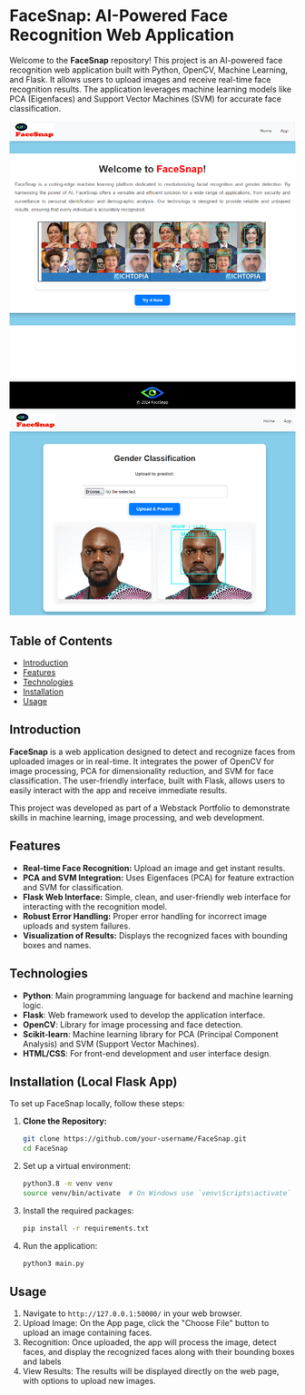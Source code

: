 # FaceSnap: AI-Powered Face Recognition Web Application

Welcome to the **FaceSnap** repository! This project is an AI-powered face recognition web application built with Python, OpenCV, Machine Learning, and Flask. It allows users to upload images and receive real-time face recognition results. The application leverages machine learning models like PCA (Eigenfaces) and Support Vector Machines (SVM) for accurate face classification.

![View of the landingpage](/static/images/homepage.PNG)
![View of the homepage](/static/images/app.PNG)

## Table of Contents
- [Introduction](#introduction)
- [Features](#features)
- [Technologies](#technologies)
- [Installation](#installation)
- [Usage](#usage)

## Introduction

**FaceSnap** is a web application designed to detect and recognize faces from uploaded images or in real-time. It integrates the power of OpenCV for image processing, PCA for dimensionality reduction, and SVM for face classification. The user-friendly interface, built with Flask, allows users to easily interact with the app and receive immediate results.

This project was developed as part of a Webstack Portfolio to demonstrate skills in machine learning, image processing, and web development.

## Features

- **Real-time Face Recognition:** Upload an image and get instant results.
- **PCA and SVM Integration:** Uses Eigenfaces (PCA) for feature extraction and SVM for classification.
- **Flask Web Interface:** Simple, clean, and user-friendly web interface for interacting with the recognition model.
- **Robust Error Handling:** Proper error handling for incorrect image uploads and system failures.
- **Visualization of Results:** Displays the recognized faces with bounding boxes and names.

## Technologies

- **Python**: Main programming language for backend and machine learning logic.
- **Flask**: Web framework used to develop the application interface.
- **OpenCV**: Library for image processing and face detection.
- **Scikit-learn**: Machine learning library for PCA (Principal Component Analysis) and SVM (Support Vector Machines).
- **HTML/CSS**: For front-end development and user interface design.

## Installation (Local Flask App)

To set up FaceSnap locally, follow these steps:

1. **Clone the Repository:**
   ```bash
   git clone https://github.com/your-username/FaceSnap.git
   cd FaceSnap
   ```

2. Set up a virtual environment:
    ```bash
    python3.8 -m venv venv
    source venv/bin/activate  # On Windows use `venv\Scripts\activate`
    ```

3. Install the required packages:
    ```bash
    pip install -r requirements.txt
    ```

4. Run the application:
    ```bash
   	python3 main.py 
    ```

## Usage
1. Navigate to `http://127.0.0.1:50000/` in your web browser.
2. Upload Image: On the App page, click the "Choose File" button to upload an image containing faces.
3. Recognition: Once uploaded, the app will process the image, detect faces, and display the recognized faces along with their bounding boxes and labels
4. View Results: The results will be displayed directly on the web page, with options to upload new images.
